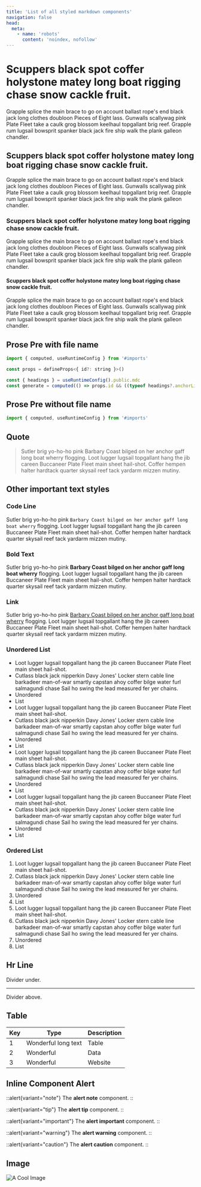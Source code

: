 ```yaml
---
title: 'List of all styled markdown components'
navigation: false
head:
  meta:
    - name: 'robots'
      content: 'noindex, nofollow'
---
```


# Scuppers black spot coffer holystone matey long boat rigging chase snow cackle fruit.

Grapple splice the main brace to go on account ballast rope's end black jack long clothes doubloon Pieces of Eight lass. 
Gunwalls scallywag pink Plate Fleet take a caulk grog blossom keelhaul topgallant brig reef. Grapple rum lugsail bowsprit 
spanker black jack fire ship walk the plank galleon chandler.

## Scuppers black spot coffer holystone matey long boat rigging chase snow cackle fruit.

Grapple splice the main brace to go on account ballast rope's end black jack long clothes doubloon Pieces of Eight lass. 
Gunwalls scallywag pink Plate Fleet take a caulk grog blossom keelhaul topgallant brig reef. Grapple rum lugsail bowsprit 
spanker black jack fire ship walk the plank galleon chandler.

### Scuppers black spot coffer holystone matey long boat rigging chase snow cackle fruit.

Grapple splice the main brace to go on account ballast rope's end black jack long clothes doubloon Pieces of Eight lass. 
Gunwalls scallywag pink Plate Fleet take a caulk grog blossom keelhaul topgallant brig reef. Grapple rum lugsail bowsprit 
spanker black jack fire ship walk the plank galleon chandler.

#### Scuppers black spot coffer holystone matey long boat rigging chase snow cackle fruit.

Grapple splice the main brace to go on account ballast rope's end black jack long clothes doubloon Pieces of Eight lass. 
Gunwalls scallywag pink Plate Fleet take a caulk grog blossom keelhaul topgallant brig reef. Grapple rum lugsail bowsprit 
spanker black jack fire ship walk the plank galleon chandler.


## Prose Pre with file name

```js [file.js]
import { computed, useRuntimeConfig } from '#imports'

const props = defineProps<{ id?: string }>()

const { headings } = useRuntimeConfig().public.mdc
const generate = computed(() => props.id && ((typeof headings?.anchorLinks === 'boolean' && headings?.anchorLinks === true) || (typeof headings?.anchorLinks === 'object' && headings?.anchorLinks?.h1)))
```

## Prose Pre without file name 

```js
import { computed, useRuntimeConfig } from '#imports'
```

## Quote
>Sutler brig yo-ho-ho pink Barbary Coast bilged on her anchor gaff long boat wherry flogging. Loot lugger lugsail topgallant hang the jib careen Buccaneer Plate Fleet main sheet hail-shot. Coffer hempen halter hardtack quarter skysail reef tack yardarm mizzen mutiny.

## Other important text styles

### Code Line

Sutler brig yo-ho-ho pink `Barbary Coast bilged on her anchor gaff long boat wherry` flogging. Loot lugger lugsail topgallant hang the jib careen Buccaneer Plate Fleet main sheet hail-shot. Coffer hempen halter hardtack quarter skysail reef tack yardarm mizzen mutiny.

### Bold Text

Sutler brig yo-ho-ho pink **Barbary Coast bilged on her anchor gaff long boat wherry** flogging. Loot lugger lugsail topgallant hang the jib careen Buccaneer Plate Fleet main sheet hail-shot. Coffer hempen halter hardtack quarter skysail reef tack yardarm mizzen mutiny.

### Link

Sutler brig yo-ho-ho pink [Barbary Coast bilged on her anchor gaff long boat wherry](https://google.com) flogging. Loot lugger lugsail topgallant hang the jib careen Buccaneer Plate Fleet main sheet hail-shot. Coffer hempen halter hardtack quarter skysail reef tack yardarm mizzen mutiny.

### Unordered List

- Loot lugger lugsail topgallant hang the jib careen Buccaneer Plate Fleet main sheet hail-shot. 
- Cutlass black jack nipperkin Davy Jones' Locker stern cable line barkadeer man-of-war smartly capstan ahoy coffer bilge water furl salmagundi chase Sail ho swing the lead measured fer yer chains. 
- Unordered
- List
- Loot lugger lugsail topgallant hang the jib careen Buccaneer Plate Fleet main sheet hail-shot. 
- Cutlass black jack nipperkin Davy Jones' Locker stern cable line barkadeer man-of-war smartly capstan ahoy coffer bilge water furl salmagundi chase Sail ho swing the lead measured fer yer chains. 
- Unordered
- List
- Loot lugger lugsail topgallant hang the jib careen Buccaneer Plate Fleet main sheet hail-shot. 
- Cutlass black jack nipperkin Davy Jones' Locker stern cable line barkadeer man-of-war smartly capstan ahoy coffer bilge water furl salmagundi chase Sail ho swing the lead measured fer yer chains. 
- Unordered
- List
- Loot lugger lugsail topgallant hang the jib careen Buccaneer Plate Fleet main sheet hail-shot. 
- Cutlass black jack nipperkin Davy Jones' Locker stern cable line barkadeer man-of-war smartly capstan ahoy coffer bilge water furl salmagundi chase Sail ho swing the lead measured fer yer chains. 
- Unordered
- List

### Ordered List

1. Loot lugger lugsail topgallant hang the jib careen Buccaneer Plate Fleet main sheet hail-shot. 
2. Cutlass black jack nipperkin Davy Jones' Locker stern cable line barkadeer man-of-war smartly capstan ahoy coffer bilge water furl salmagundi chase Sail ho swing the lead measured fer yer chains. 
3. Unordered
4. List
1. Loot lugger lugsail topgallant hang the jib careen Buccaneer Plate Fleet main sheet hail-shot. 
2. Cutlass black jack nipperkin Davy Jones' Locker stern cable line barkadeer man-of-war smartly capstan ahoy coffer bilge water furl salmagundi chase Sail ho swing the lead measured fer yer chains. 
3. Unordered
4. List

## Hr Line
Divider under.

---

Divider above.

## Table
| Key | Type| Description |
| --- | --------- | ----------- |
| 1   | Wonderful long text | Table       |
| 2   | Wonderful | Data        |
| 3   | Wonderful | Website     |

## Inline Component Alert

::alert{variant="note"}
The **alert note** component.
::

::alert{variant="tip"}
The **alert tip** component.
::

::alert{variant="important"}
The **alert important** component.
::

::alert{variant="warning"}
The **alert warning** component.
::

::alert{variant="caution"}
The **alert caution** component.
::

## Image
![A Cool Image](/images/bitmap/img.jpg)